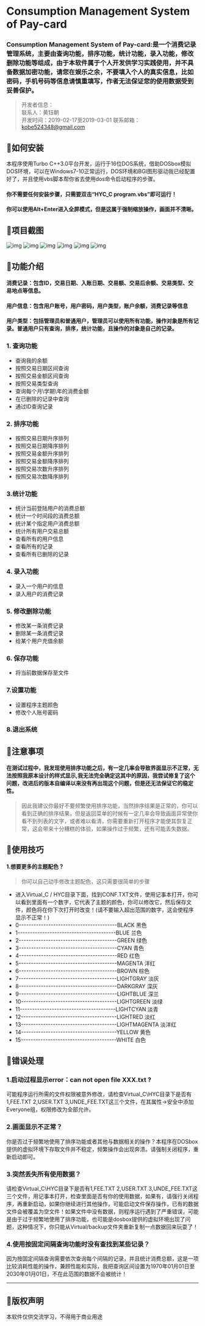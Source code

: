 # Consumption Management System of Pay-card


### Consumption Management System of Pay-card:是一个消费记录管理系统，主要由查询功能，排序功能，统计功能，录入功能，修改删除功能等组成，由于本软件属于个人开发供学习实践使用，并不具备数据加密功能，请您在娱乐之余，不要填入个人的真实信息，比如密码，手机号码等信息请慎重填写，作者无法保证您的使用数据受到妥善保护。


> 开发者信息：</br>
> 联系人：黄钰朝</br>
> 开发时间：2019-02-17至2019-03-01
> 联系邮箱：kobe524348@gmail.com</br>



## :triangular_flag_on_post:如何安装

本程序使用Turbo C++3.0平台开发，运行于16位DOS系统，借助DOSbox模拟DOS环境，可以在Windows7-10正常运行，DOS环境和BGI图形驱动我已经配置好了，并且使用vbs脚本帮你省去使用dos命令启动程序的步骤。

#### 你不需要任何安装步骤，只需要双击“HYC_C program.vbs”即可运行！
#### 你可以使用Alt+Enter进入全屏模式，但是这属于强制缩放操作，画面并不清晰。

## :triangular_flag_on_post:项目截图

![img](https://github.com/misterchaos/Fee/blob/master/项目截图/首页.png)
![img](https://github.com/misterchaos/Fee/blob/master/项目截图/登陆.png)
![img](https://github.com/misterchaos/Fee/blob/master/项目截图/统计功能.png)
![img](https://github.com/misterchaos/Fee/blob/master/项目截图/消费记录.png)
![img](https://github.com/misterchaos/Fee/blob/master/项目截图/设置.png)
![img](https://github.com/misterchaos/Fee/blob/master/项目截图/保存.png)


## :triangular_flag_on_post:功能介绍
#### 消费记录：包含ID，交易日期、入账日期、交易额、交易后余额、交易类型、交易地点等信息。
#### 用户信息：包含用户账号，用户密码，用户类型，账户余额，消费记录等信息
#### 用户类型：包括管理员和普通用户，管理员可以使用所有功能，操作对象是所有记录。普通用户只有查询，排序，统计功能，且操作的对象是自己的记录。

### 1. 查询功能

 - 查询我的余额
 - 按照交易日期区间查询
 - 按照交易金额区间查询
 - 按照交易类型查询
 - 查询每个月\学期\年的消费金额
 - 在已删除的记录中查询
 - 通过ID查询记录

### 2. 排序功能

 - 按照交易日期升序排列
 - 按照交易日期降序排列
 - 按照交易金额升序排列
 - 按照交易金额降序排列
 - 按照交易次数升序排列
 - 按照交易次数降序排列

### 3.统计功能
 - 统计当前登陆用户的消费总额
 - 统计一个时间段的消费总额
 - 统计某个指定用户消费总额
 - 统计所有用户交易总额
 - 查看所有的用户信息
 - 查看所有的记录
 - 查看所有已删除的记录

### 4. 录入功能

 - 录入一个用户的信息
 - 录入用户的消费记录

### 5. 修改删除功能
 - 修改某一条消费记录
 - 删除某一条消费记录
 - 给某个用户充值余额

### 6. 保存功能
 -  将当前数据保存至文件


### 7.设置功能
 - 设置程序主题颜色
 - 修改个人账号密码

### 8.退出系统



## :triangular_flag_on_post:注意事项

#### 在测试过程中，我发现使用排序功能之后，有一定几率会导致界面显示不正常，无法按照我原本设计的样式显示,我无法完全确定这其中的原因，我尝试修复了这个问题，改进后的版本自编译以来没有再出现这个问题，但是还无法保证它的稳定性。

> 因此我建议你最好不要频繁使用排序功能，当然排序结果是正常的，你可以看到正确的排序结果，但是返回菜单的时候有一定几率会导致画面异常使你看不到列表的文字，或者难以看清，你需要重新打开程序才能使其恢复正常，这会带来十分糟糕的体验，如果操作过于频繁，还有可能丢失数据。


## :triangular_flag_on_post:使用技巧
#### 1.想要更多的主题配色？
> 你可以自己动手修改主题配色，这只需要很简单的步骤

- 进入Virtual_C / HYC目录下面，找到CONF.TXT文件，使用记事本打开，你可以看到里面有一个数字，它代表了主题的颜色，你可以修改它，然后保存文件，颜色将在你下次打开时改变！(请不要输入超出范围的数字，这会使程序显示不正常！)
 - 0----------------------------------------BLACK  黑色 
 - 1----------------------------------------BLUE  兰色
 - 2----------------------------------------GREEN 绿色
 - 3----------------------------------------CYAN 青色
 - 4----------------------------------------RED 红色
 - 5----------------------------------------MAGENTA 洋红
 - 6----------------------------------------BROWN  棕色 
 - 7----------------------------------------LIGHTGRAY  淡灰
 - 8----------------------------------------DARKGRAY  深灰
 - 9----------------------------------------LIGHTBLUE  深兰
 - 10---------------------------------------LIGHTGREEN  淡绿
 - 11---------------------------------------LIGHTCYAN  淡青
 - 12---------------------------------------LIGHTRED 淡红
 - 13---------------------------------------LIGHTMAGENTA  淡洋红
 - 14---------------------------------------YELLOW  黄色
 - 15---------------------------------------WHITE  白色
 


## :triangular_flag_on_post:错误处理
### 1.启动过程显示error：can not open file XXX.txt ?
可能程序运行所需的文件权限被意外修改，请检查Virtual_C\HYC目录下是否有1,FEE.TXT  2,USER.TXT 3,UNDE_FEE.TXT这三个文件，在其属性->安全中添加Everyone组，权限修改为全部允许。
### 2.画面显示不正常？
你是否过于频繁地使用了排序功能或者其他与数据相关的操作？本程序在DOSbox提供的虚拟环境下存取文件并不稳定，频繁操作会出现奔溃。请强制关闭程序，重新启动即可。
### 3.突然丢失所有使用数据？
请检查Virtual_C\HYC目录下是否有1,FEE.TXT  2,USER.TXT 3,UNDE_FEE.TXT这三个文件，用记事本打开，检查里面是否有你的使用数据，如果有，请强行关闭程序，再重新启动，如果你继续进行其他操作，可能启动文件保存操作，已有的数据文件会被覆盖为空文件！如果文件中没有数据，则程序运行遇到了严重错误，可能是由于过于频繁地使用了排序功能，也可能是dosbox提供的虚拟环境出现了问题，这种情况下，你只能从Virtual/backup文件夹重新复制一点数据回来玩耍了！
### 4.使用按固定间隔查询功能时没有查找到某些记录？
因为按固定间隔查询需要依次查询每个间隔的记录，并且统计消费总额，这是一项比较消耗性能的操作，兼顾性能和实际，我把查询区间设置为1970年01月01日至2030年01月01日，不在此范围的数据不会被统计！

------
## :triangular_flag_on_post:版权声明

本软件仅供交流学习，不得用于商业用途















